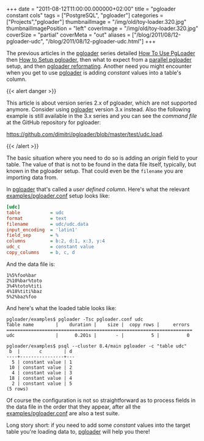 +++
date = "2011-08-12T11:00:00.000000+02:00"
title = "pgloader constant cols"
tags = ["PostgreSQL", "pgloader"]
categories = ["Projects","pgloader"]
thumbnailImage = "/img/old/toy-loader.320.jpg"
thumbnailImagePosition = "left"
coverImage = "/img/old/toy-loader.320.jpg"
coverSize = "partial"
coverMeta = "out"
aliases = ["/blog/2011/08/12-pgloader-udc",
           "/blog/2011/08/12-pgloader-udc.html"]
+++

The previous articles in the [pgloader](http://pgloader.io) series
detailed
[How To Use PgLoader](http://tapoueh.org/blog/2011/07/22-how-to-use-pgloader.html) then
[How to Setup pgloader](http://tapoueh.org/blog/2011/07/29-how-to-setup-pgloader.html),
then what to expect from
a
[parallel pgloader](http://tapoueh.org/blog/2011/08/01-parallel-pgloader.html) setup,
and
then
[pgloader reformating](http://tapoueh.org/blog/2011/08/05-reformating-modules-for-pgloader.html).
Another need you might encounter when you get to
use [pgloader](../../../pgsql/pgloader.html) is adding *constant* values
into a table's column.

<!--more-->

{{< alert danger >}}

This article is about version series 2.x of pgloader, which are not
supported anymore. Consider using [pgloader](http://pgloader.io) version 3.x
instead. Also the following example is still available in the 3.x series and
you can see the *command file* at the GitHub repository for pgloader:

<https://github.com/dimitri/pgloader/blob/master/test/udc.load>.

{{< /alert >}}


The basic situation where you need to do so is adding an *origin* field to
your table. The value of that is not to be found in the data file itself,
typically, but known in the pgloader setup. That could even be the
`filename` you are importing data from.

In [pgloader](http://pgloader.io) that's called a *user defined column*.
Here's what the
relevant
[examples/pgloader.conf](https://github.com/dimitri/pgloader/blob/master/examples/pgloader.conf) setup
looks like:

~~~ ini
[udc]
table           = udc
format          = text
filename        = udc/udc.data
input_encoding  = 'latin1'
field_sep       = %
columns         = b:2, d:1, x:3, y:4
udc_c           = constant value
copy_columns    = b, c, d
~~~


And the data file is:

~~~
1%5%foo%bar
2%10%bar%toto
3%4%toto%titi
4%18%titi%baz
5%2%baz%foo
~~~


And here's what the loaded table looks like:

~~~ psql
pgloader/examples$ pgloader -Tsc pgloader.conf udc
Table name        |    duration |    size |  copy rows |     errors 
====================================================================
udc               |      0.201s |       - |          5 |          0

pgloader/examples$ psql --cluster 8.4/main pgloader -c "table udc"
 b  |       c        | d 
----+----------------+---
  5 | constant value | 1
 10 | constant value | 2
  4 | constant value | 3
 18 | constant value | 4
  2 | constant value | 5
(5 rows)
~~~


Of course the configuration is not so straightforward as to process fields
in the data file in the order that they appear, after all the
[examples/pgloader.conf](https://github.com/dimitri/pgloader/blob/master/examples/pgloader.conf) are also a test suite.

Long story short: if you need to add some 
*constant* values into the target
table you're loading data to, 
[pgloader](../../../pgsql/pgloader.html) will help you there!
